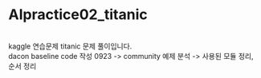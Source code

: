 # AIpractice02_titanic
</br>kaggle 연습문제 titanic 문제 풀이입니다.
</br>dacon baseline code 작성 0923 -> community 예제 분석 -> 사용된 모듈 정리, 순서 정리
